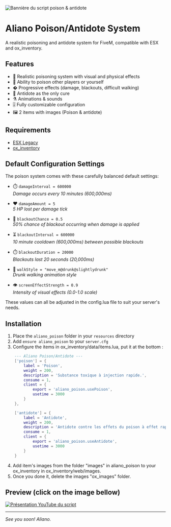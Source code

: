 ![Bannière du script poison & antidote](https://i.ibb.co/T9ZrBTs/aliano-poison.png)

# Aliano Poison/Antidote System

A realistic poisoning and antidote system for FiveM, compatible with ESX and ox_inventory.

## Features

- 🧪 Realistic poisoning system with visual and physical effects
- 💉 Ability to poison other players or yourself
- � Progressive effects (damage, blackouts, difficult walking)
- 🧴 Antidote as the only cure
- ⚗️ Animations & sounds
- 🎚️ Fully customizable configuration
- 🖼️​ 2 items with images (Poison & antidote)

## Requirements

- [ESX Legacy](https://github.com/esx-framework/esx_core)
- [ox_inventory](https://github.com/overextended/ox_inventory)

## Default Configuration Settings

The poison system comes with these carefully balanced default settings:

- ⏱️ `damageInterval = 600000`  
  _Damage occurs every 10 minutes (600,000ms)_
- ❤️ `damageAmount = 5`  
  _5 HP lost per damage tick_

- 🎲 `blackoutChance = 0.5`  
  _50% chance of blackout occurring when damage is applied_

- ⏳ `blackoutInterval = 600000`  
  _10 minute cooldown (600,000ms) between possible blackouts_

- ⏱️ `blackoutDuration = 20000`  
  _Blackouts last 20 seconds (20,000ms)_

- 🚶 `walkStyle = "move_m@drunk@slightlydrunk"`  
  _Drunk walking animation style_

- 👁️ `screenEffectStrength = 0.9`  
  _Intensity of visual effects (0.0-1.0 scale)_

These values can all be adjusted in the config.lua file to suit your server's needs.

## Installation

1. Place the `aliano_poison` folder in your `resources` directory
2. Add `ensure aliano_poison` to your `server.cfg`
3. Configure the items in ox_inventory/data/items.lua, put it at the bottom :

```lua
	--- Aliano Poison/Antidote ---
	['poison'] = {
		label = 'Poison',
		weight = 200,
		description = 'Substance toxique à injection rapide.',
		consume = 1,
		client = {
			export = 'aliano_poison.usePoison',
			usetime = 3000
		}
	},

	['antidote'] = {
		label = 'Antidote',
		weight = 200,
		description = 'Antidote contre les effets du poison à effet rapide.',
		consume = 1,
		client = {
			export = 'aliano_poison.useAntidote',
			usetime = 3000
		}
	}
```

4. Add item's images from the folder "images" in aliano_poison to your ox_inventory in ox_inventory/web/images.
5. Once you done it, delete the images "ox_images" folder.

## Preview (click on the image bellow)

[![Présentation YouTube du script](https://img.youtube.com/vi/KK90zA0C54Y/maxresdefault.jpg)](https://www.youtube.com/watch?v=KK90zA0C54Y)

---

_See you soon! Aliano._

